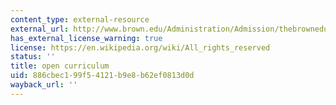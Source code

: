 ```yaml
---
content_type: external-resource
external_url: http://www.brown.edu/Administration/Admission/thebrowneducation/
has_external_license_warning: true
license: https://en.wikipedia.org/wiki/All_rights_reserved
status: ''
title: open curriculum
uid: 886cbec1-99f5-4121-b9e8-b62ef0813d0d
wayback_url: ''
---
```

